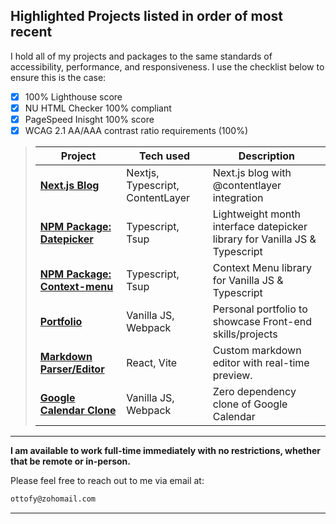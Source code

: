 ## Highlighted Projects listed in order of most recent

I hold all of my projects and packages to the same standards of accessibility, performance, and responsiveness. I use the checklist below to ensure this is the case:

* [x] 100% Lighthouse score
* [x] NU HTML Checker 100% compliant
* [x] PageSpeed Inisght 100% score
* [x] WCAG 2.1 AA/AAA contrast ratio requirements (100%)

> | Project | Tech used | Description |
> | ------- | --------- | ----------- |
> | [**Next.js Blog**](https://github.com/chaseottofy/nextjs-blog) | Nextjs, Typescript, ContentLayer | Next.js blog with @contentlayer integration |
> | [**NPM Package: Datepicker**](https://www.npmjs.com/package/monthpicker-lite-js) | Typescript, Tsup | Lightweight month interface datepicker library for Vanilla JS & Typescript |
> | [**NPM Package: Context-menu**](https://www.npmjs.com/package/tiny-context-menu-js) | Typescript, Tsup | Context Menu library for Vanilla JS & Typescript |
> | [**Portfolio**](https://github.com/chaseottofy/Portfolio) | Vanilla JS, Webpack | Personal portfolio to showcase Front-end skills/projects |
> | [**Markdown Parser/Editor**](https://github.com/chaseottofy/react-lite-markdown) | React, Vite | Custom markdown editor with real-time preview. |
> | [**Google Calendar Clone**](https://github.com/chaseottofy/google-calendar-clone-vanilla) | Vanilla JS, Webpack | Zero dependency clone of Google Calendar |

---

**I am available to work full-time immediately with no restrictions, whether that be remote or in-person.**

Please feel free to reach out to me via email at:
```bash
ottofy@zohomail.com
```

---
